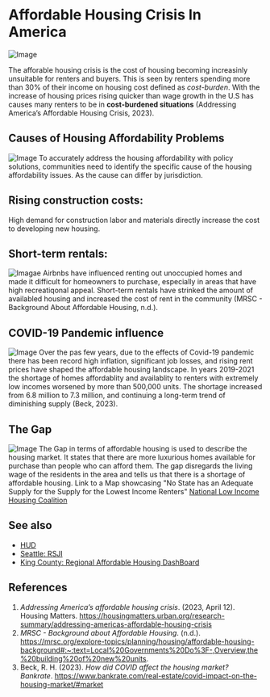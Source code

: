 # Affordable Housing Crisis In America 
![Image](https://seattleglobalist.com/wp-content/uploads/2020/02/IMG_0219.jpg)

The afforable housing crisis is the cost of housing becoming increasinly unsuitable for renters and buyers. This is seen by renters spending more than 30% of their income on housing cost defined as *cost-burden*. With the increase of housing prices rising quicker than wage growth in the U.S has causes many renters to be in **cost-burdened situations** (Addressing America’s Affordable Housing Crisis, 2023).



## Causes of Housing Affordability Problems
![Image](https://belonging.berkeley.edu/sites/default/files/2022-11/Deconstructing%20the%20Housing%20Crisis%20Preview.png)
To accurately address the housing affordability with policy solutions, communities need to identify the specific cause of the housing affordability issues. As the cause can differ by jurisdiction. 

## Rising construction costs:
High demand for construction labor and materials directly increase the cost to developing new housing.

## Short-term rentals:
![Imagae](https://encrypted-tbn0.gstatic.com/images?q=tbn:ANd9GcQC-YLAQQNmyCY-kynKY4qajpuxbsiU0Q0eoQ&usqp=CAU)
Airbnbs have influenced renting out unoccupied homes and made it difficult for homeowners to purchase, especially in areas that have high recreatiqonal appeal. Short-term rentals have strinked the amount of availabled housing and increased the cost of rent in the community (MRSC - Background About Affordable Housing, n.d.).


## COVID-19 Pandemic influence 
![Image](https://encrypted-tbn0.gstatic.com/images?q=tbn:ANd9GcSzQMUdBUNlfp3_TmU_snYB03RSsA7CD0t6YQ&usqp=CAU)
Over the pas few years, due to the effects of Covid-19 pandemic there has been record high inflation, significant job losses, and rising rent prices have shaped the affordable housing landscape. In years 2019-2021 the shortage of homes affordablity and availablity to renters with extremely low incomes worsened by more than 500,000 units. The shortage increased from 6.8 million to 7.3 million, and continuing a long-term trend of diminishing supply (Beck, 2023).  



## The Gap 
![Image](image.png)
The Gap in terms of affordable housing is used to describe the housing market. It states that there are more luxurious homes available for purchase than people who can afford them. The gap disregards the living wage of the residents in the area and tells us that there is a shortage of affordable housing. 
Link to a Map showcasing "No State has an Adequate Supply for the Supply for the Lowest Income Renters"
[National Low Income Housing Coalition](https://nlihc.org/gap)

## See also
- [HUD](https://www.huduser.gov/portal/pdredge/pdr-edge-featd-article-081417.html)
- [Seattle: RSJI](https://www.seattle.gov/rsji/racial-equity-research/housing-affordability)
- [King County: Regional Affordable Housing DashBoard](https://kingcounty.gov/en/legacy/depts/community-human-services/housing/affordable-housing-committee/data)

## References
1. *Addressing America’s affordable housing crisis*. (2023, April 12). Housing Matters. https://housingmatters.urban.org/research-summary/addressing-americas-affordable-housing-crisis
2. *MRSC - Background about Affordable Housing*. (n.d.). https://mrsc.org/explore-topics/planning/housing/affordable-housing-background#:~:text=Local%20Governments%20Do%3F-,Overview,the%20building%20of%20new%20units.
3. Beck, R. H. (2023). *How did COVID affect the housing market? Bankrate*. https://www.bankrate.com/real-estate/covid-impact-on-the-housing-market/#market